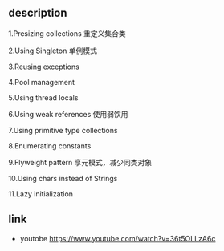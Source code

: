 ## description

1.Presizing collections 重定义集合类

2.Using Singleton  单例模式

3.Reusing exceptions  

4.Pool management 

5.Using thread locals 

6.Using weak references 使用弱饮用

7.Using primitive type collections 

8.Enumerating constants 

9.Flyweight pattern 享元模式，减少同类对象

10.Using chars instead of Strings 

11.Lazy initialization

## link

- youtobe https://www.youtube.com/watch?v=36t5OLLzA6c





